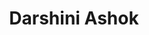---
layout: people-layout
title: Darshini Ashok
designation: Intern
email: 
description: Darshini completed her bachelor's in electrical and electronics engineering from VIT, Chennai.  Currently she's pursuing her master's in Digital Society at IIIT Bangalore and hopes she could bridge the gap between people and development. She likes to read fictional books and binge watch tv series. She actually believes that the true purpose of innovation/invention could only be attained if it is accessible by everyone. At Fields of View, she is interested in  methods on how a proper design of policy is achieved with the aid of engineering as well as social sciences.
img: darshini.jpg
category: team
ide: darshini
permalink: /team/darshini/
---